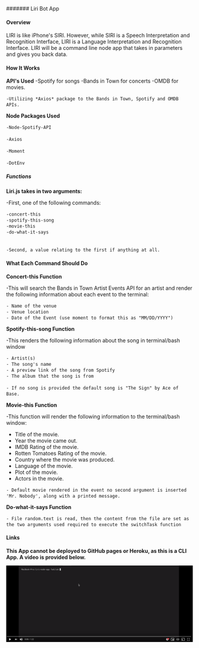 
####### Liri Bot App


#### Overview

LIRI is like iPhone's SIRI. However, while SIRI is a Speech Interpretation and Recognition Interface, LIRI is a Language Interpretation and Recognition Interface. LIRI will be a command line node app that takes in parameters and gives you back data.



#### How It Works 


**API's Used** 
    -Spotify for songs
    -Bands in Town for concerts
    -OMDB for movies.

    -Utilizing *Axios* package to the Bands in Town, Spotify and OMDB APIs.



**Node Packages Used**

    -Node-Spotify-API  

    -Axios

    -Moment

    -DotEnv



##### Functions

**Liri.js takes in  two arguments:**

-First, one of the following commands:

    -concert-this
    -spotify-this-song
    -movie-this
    -do-what-it-says


    -Second, a value relating to the first if anything at all.




#### What Each Command Should Do


**Concert-this Function**

-This will search the Bands in Town Artist Events API for an artist and render the following information about each event to the terminal:

    - Name of the venue
    - Venue location
    - Date of the Event (use moment to format this as "MM/DD/YYYY")



**Spotify-this-song Function**

-This renders the following information about the song in terminal/bash window

    - Artist(s)
    - The song's name
    - A preview link of the song from Spotify
    - The album that the song is from

    - If no song is provided the default song is "The Sign" by Ace of Base.



**Movie-this Function**

-This function will render the following information to the terminal/bash window:

   - Title of the movie.
   - Year the movie came out.
   - IMDB Rating of the movie.
   - Rotten Tomatoes Rating of the movie.
   - Country where the movie was produced.
   - Language of the movie.
   - Plot of the movie.
   - Actors in the movie.


    - Default movie rendered in the event no second argument is inserted 'Mr. Nobody', along with a printed message.



**Do-what-it-says Function**

    - File random.text is read, then the content from the file are set as the two arguments used required to execute the switchTask function 










#### Links

**This App cannot be deployed to GitHub pages or Heroku, as this is a CLI App. A video is provided below.**

[![Watch the video](/screenshots/LiriBot-Screen.png)](https://youtu.be/3ZlwUT_0Gh8)

